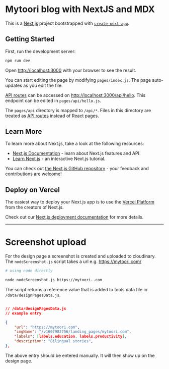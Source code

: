 # Mytoori blog with NextJS and MDX

This is a [Next.js](https://nextjs.org/) project bootstrapped with [`create-next-app`](https://github.com/vercel/next.js/tree/canary/packages/create-next-app).

## Getting Started

First, run the development server:

```bash
npm run dev
```

Open [http://localhost:3000](http://localhost:3000) with your browser to see the result.

You can start editing the page by modifying `pages/index.js`. The page auto-updates as you edit the file.

[API routes](https://nextjs.org/docs/api-routes/introduction) can be accessed on [http://localhost:3000/api/hello](http://localhost:3000/api/hello). This endpoint can be edited in `pages/api/hello.js`.

The `pages/api` directory is mapped to `/api/*`. Files in this directory are treated as [API routes](https://nextjs.org/docs/api-routes/introduction) instead of React pages.

## Learn More

To learn more about Next.js, take a look at the following resources:

-   [Next.js Documentation](https://nextjs.org/docs) - learn about Next.js features and API.
-   [Learn Next.js](https://nextjs.org/learn) - an interactive Next.js tutorial.

You can check out [the Next.js GitHub repository](https://github.com/vercel/next.js/) - your feedback and contributions are welcome!

## Deploy on Vercel

The easiest way to deploy your Next.js app is to use the [Vercel Platform](https://vercel.com/import?utm_medium=default-template&filter=next.js&utm_source=create-next-app&utm_campaign=create-next-app-readme) from the creators of Next.js.

Check out our [Next.js deployment documentation](https://nextjs.org/docs/deployment) for more details.

---

# Screenshot upload

For the design page a screenshot is created and uploaded to cloudinary.
The `nodeScreenshot.js` script takes a url e.g. https://mytoori.com/

```bash
# using node directly

node nodeScreenshot.js https://mytoori..com
```

The script returns a reference value that is added to tools data file in `/data/designPagesData.js`.

```json

// /data/designPagesData.js
// example entry

{
    "url": "https://mytoori.com",
    "imgName": "/v1607982756/landing_pages/mytoori.com",
    "labels": [labels.education, labels.productivity],
    "description": "Bilingual stories",
},

```

The above entry should be entered manually. It will then show up on the design page.

